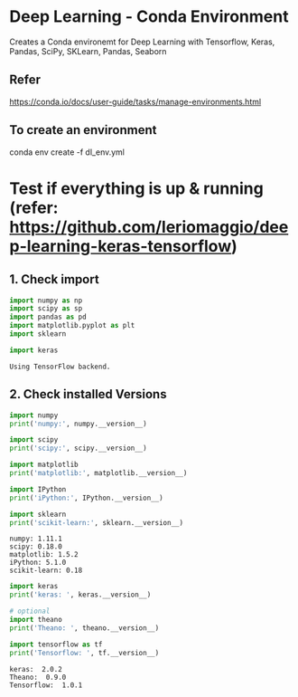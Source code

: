 # Deep Learning  - Conda Environment

Creates a Conda environemt for Deep Learning with Tensorflow, Keras, Pandas, SciPy, SKLearn, Pandas, Seaborn

## Refer
https://conda.io/docs/user-guide/tasks/manage-environments.html

## To create an environment
conda env create -f dl_env.yml

# Test if everything is up & running (refer: https://github.com/leriomaggio/deep-learning-keras-tensorflow)

## 1. Check import


```python
import numpy as np
import scipy as sp
import pandas as pd
import matplotlib.pyplot as plt
import sklearn
```


```python
import keras
```

    Using TensorFlow backend.


## 2. Check installed Versions


```python
import numpy
print('numpy:', numpy.__version__)

import scipy
print('scipy:', scipy.__version__)

import matplotlib
print('matplotlib:', matplotlib.__version__)

import IPython
print('iPython:', IPython.__version__)

import sklearn
print('scikit-learn:', sklearn.__version__)
```

    numpy: 1.11.1
    scipy: 0.18.0
    matplotlib: 1.5.2
    iPython: 5.1.0
    scikit-learn: 0.18



```python
import keras
print('keras: ', keras.__version__)

# optional
import theano
print('Theano: ', theano.__version__)

import tensorflow as tf
print('Tensorflow: ', tf.__version__)
```

    keras:  2.0.2
    Theano:  0.9.0
    Tensorflow:  1.0.1
